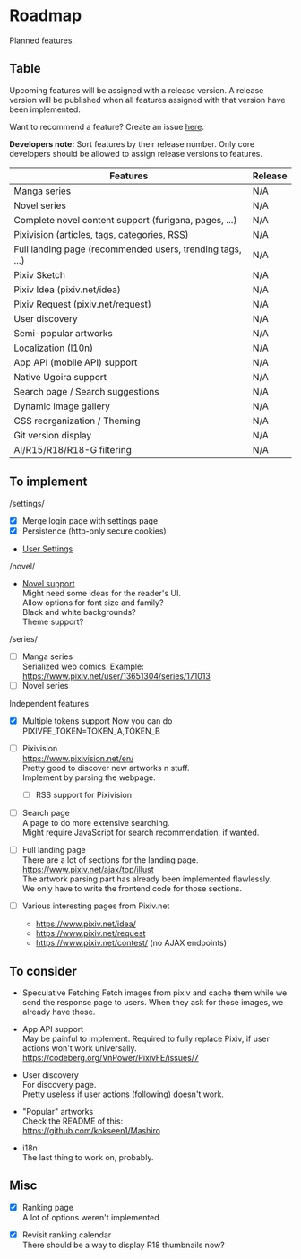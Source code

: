 # Roadmap

Planned features.

## Table

Upcoming features will be assigned with a release version. 
A release version will be published when all features assigned with that version have been implemented.

Want to recommend a feature? Create an issue [here](https://codeberg.org/VnPower/PixivFE/issues/new?).

**Developers note:** Sort features by their release number. Only core developers should be allowed to assign release versions to features.

| Features                                                  | Release |
|-----------------------------------------------------------|---------|
| Manga series                                              | N/A     |
| Novel series                                              | N/A     |
| Complete novel content support (furigana, pages, ...)     | N/A     |
| Pixivision (articles, tags, categories, RSS)              | N/A     |
| Full landing page (recommended users, trending tags, ...) | N/A     |
| Pixiv Sketch                                              | N/A     |
| Pixiv Idea (pixiv.net/idea)                               | N/A     |
| Pixiv Request (pixiv.net/request)                         | N/A     |
| User discovery                                            | N/A     |
| Semi-popular artworks                                     | N/A     |
| Localization (l10n)                                       | N/A     |
| App API (mobile API) support                              | N/A     |
| Native Ugoira support                                     | N/A     |
| Search page / Search suggestions                          | N/A     |
| Dynamic image gallery                                     | N/A     |
| CSS reorganization / Theming                              | N/A     |
| Git version display                                       | N/A     |
| AI/R15/R18/R18-G filtering                                | N/A     |

## To implement

/settings/

- [x] Merge login page with settings page
- [x] Persistence (http-only secure cookies)
- [User Settings](features/user-customization.md)

/novel/

- [Novel support](features/novels.md)  
Might need some ideas for the reader's UI.  
Allow options for font size and family?  
Black and white backgrounds?  
Theme support?  

/series/
- [ ] Manga series  
Serialized web comics. Example: https://www.pixiv.net/user/13651304/series/171013
- [ ] Novel series  

Independent features

- [x] Multiple tokens support
Now you can do PIXIVFE_TOKEN=TOKEN_A,TOKEN_B

- [ ] Pixivision  
https://www.pixivision.net/en/  
Pretty good to discover new artworks n stuff.  
Implement by parsing the webpage.

  - [ ] RSS support for Pixivision  

- [ ] Search page  
A page to do more extensive searching.  
Might require JavaScript for search recommendation, if wanted.


- [ ] Full landing page  
There are a lot of sections for the landing page. https://www.pixiv.net/ajax/top/illust  
The artwork parsing part has already been implemented flawlessly.  
We only have to write the frontend code for those sections.

- [ ] Various interesting pages from Pixiv.net  
  - https://www.pixiv.net/idea/
  - https://www.pixiv.net/request
  - https://www.pixiv.net/contest/ (no AJAX endpoints)

## To consider

- Speculative Fetching
Fetch images from pixiv and cache them while we send the response page to users. When they ask for those images, we already have those.

- App API support  
May be painful to implement.
Required to fully replace Pixiv, if user actions won't work universally.
https://codeberg.org/VnPower/PixivFE/issues/7

- User discovery  
For discovery page.  
Pretty useless if user actions (following) doesn't work.

- "Popular" artworks  
Check the README of this:  
https://github.com/kokseen1/Mashiro

- i18n  
The last thing to work on, probably.

## Misc

- [x] Ranking page  
A lot of options weren't implemented.

- [x] Revisit ranking calendar  
There should be a way to display R18 thumbnails now?
